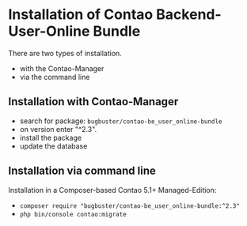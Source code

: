 # Installation of Contao Backend-User-Online Bundle

There are two types of installation.

* with the Contao-Manager
* via the command line


## Installation with Contao-Manager

* search for package: `bugbuster/contao-be_user_online-bundle`
* on version enter "^2.3".
* install the package
* update the database


## Installation via command line

Installation in a Composer-based Contao 5.1+ Managed-Edition:

* `composer require "bugbuster/contao-be_user_online-bundle:^2.3"`
* `php bin/console contao:migrate`

